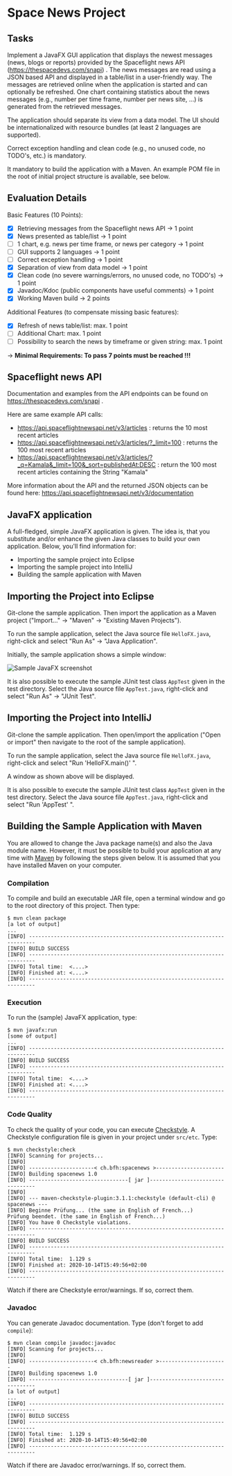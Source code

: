 # Space News Project

## Tasks

Implement a JavaFX GUI application that displays the newest
messages (news, blogs or reports) provided by the Spaceflight news API (https://thespacedevs.com/snapi) .
The news messages are read using a JSON based API and displayed in a
table/list in a user-friendly way. The messages are retrieved online when
the application is started and can optionally be refreshed.
One chart containing statistics about the news messages
(e.g., number per time frame, number per news site, ...) is
generated from the retrieved messages.

The application should separate its view from a data model. The UI
should be internationalized with resource bundles (at least 2 languages
are supported).

Correct exception handling and clean code (e.g.,
no unused code, no TODO's, etc.) is mandatory.

It mandatory to build the application with a Maven. An example
POM file in the root of initial project structure is available, see below.
<!--- Details about grading can be found in the corresponding Moodle course.--->

## Evaluation Details

Basic Features (10 Points):

- [x] Retrieving messages from the Spaceflight news API &rarr; 1 point
- [x] News presented as table/list &rarr; 1 point
- [ ] 1 chart, e.g. news per time frame, or news per category &rarr; 1 point
- [ ] GUI supports 2 languages &rarr; 1 point
- [ ] Correct exception handling &rarr; 1 point
- [x] Separation of view from data model &rarr; 1 point
- [x] Clean code (no severe warnings/errors, no unused code, no TODO's) &rarr; 1 point
- [x] Javadoc/Kdoc (public components have useful comments) &rarr; 1 point
- [x] Working Maven build &rarr; 2 points

Additional Features (to compensate missing basic features):

- [x] Refresh of news table/list: max. 1 point
- [ ] Additional Chart: max. 1 point
- [ ] Possibility to search the news by timeframe or given string: max. 1 point

&rarr; **Minimal Requirements: To pass 7 points must be reached !!!**

## Spaceflight news API

Documentation and examples from the API endpoints can be found on https://thespacedevs.com/snapi .

Here are same example API calls:

- https://api.spaceflightnewsapi.net/v3/articles : returns the 10 most recent articles
- https://api.spaceflightnewsapi.net/v3/articles/?_limit=100 : returns the 100 most recent articles
- https://api.spaceflightnewsapi.net/v3/articles/?_q=Kamala&_limit=100&_sort=publishedAt:DESC : 
  return the 100 most recent articles containing the String "Kamala"

More information about the API and the returned JSON objects can be found
here: https://api.spaceflightnewsapi.net/v3/documentation

## JavaFX application

A full-fledged, simple JavaFX application is given. The idea is, that
you substitute and/or enhance the given Java classes to build your own
application. Below, you'll find information for:

- Importing the sample project into Eclipse
- Importing the sample project into IntelliJ
- Building the sample application with Maven

## Importing the Project into Eclipse

Git-clone the sample application. Then import the application as a
Maven project ("Import..." -> "Maven" -> "Existing Maven Projects").

To run the sample application, select the Java source
file `HelloFX.java`, right-click and
select "Run As" -> "Java Application".

Initially, the sample application shows a simple window:

![Sample JavaFX screenshot](img/screenshot.png)

It is also possible to execute the sample JUnit test
class `AppTest` given
in the test directory. Select the Java source
file `AppTest.java`, right-click and
select "Run As" -> "JUnit Test".

## Importing the Project into IntelliJ

Git-clone the sample application. Then open/import the application
("Open or import" then navigate to the root of the sample
application).

To run the sample application, select the Java source
file `HelloFX.java`, right-click and
select "Run 'HelloFX.main()' ".

A window as shown above will be displayed.

It is also possible to execute the sample JUnit test
class `AppTest` given
in the test directory. Select the Java source
file `AppTest.java`, right-click and select "Run 'AppTest' ".


## Building the Sample Application with Maven

You are allowed to change the Java package name(s) and also the Java
module name. However, it must be possible to build your application at
any time with [Maven](http://maven.apache.org/) by following the steps
given below. It is assumed that you have installed Maven on your
computer.


### Compilation

To compile and build an executable JAR file, open a terminal window and
go to the root directory of this project. Then type:

```shell
$ mvn clean package
[a lot of output]
...
[INFO] ------------------------------------------------------------------------
[INFO] BUILD SUCCESS
[INFO] ------------------------------------------------------------------------
[INFO] Total time:  <....>
[INFO] Finished at: <....>
[INFO] ------------------------------------------------------------------------
```


### Execution

To run the (sample) JavaFX application, type:

```shell
$ mvn javafx:run
[some of output]
...
[INFO] ------------------------------------------------------------------------
[INFO] BUILD SUCCESS
[INFO] ------------------------------------------------------------------------
[INFO] Total time:  <....>
[INFO] Finished at: <....>
[INFO] ------------------------------------------------------------------------
```


### Code Quality

To check the quality of your code, you can execute [Checkstyle](). A
Checkstyle configuration file is given in your project under
`src/etc`. Type:

```shell
$ mvn checkstyle:check
[INFO] Scanning for projects...
[INFO] 
[INFO] ---------------------< ch.bfh:spacenews >----------------------
[INFO] Building spacenews 1.0
[INFO] --------------------------------[ jar ]---------------------------------
[INFO] 
[INFO] --- maven-checkstyle-plugin:3.1.1:checkstyle (default-cli) @ spacenews ---
[INFO] Beginne Prüfung... (the same in English of French...)
Prüfung beendet. (the same in English of French...)
[INFO] You have 0 Checkstyle violations.
[INFO] ------------------------------------------------------------------------
[INFO] BUILD SUCCESS
[INFO] ------------------------------------------------------------------------
[INFO] Total time:  1.129 s
[INFO] Finished at: 2020-10-14T15:49:56+02:00
[INFO] ------------------------------------------------------------------------
```

Watch if there are Checkstyle error/warnings. If so, correct them.


### Javadoc

You can generate Javadoc documentation. Type (don't forget to add `compile`):

```shell
$ mvn clean compile javadoc:javadoc
[INFO] Scanning for projects...
[INFO] 
[INFO] ---------------------< ch.bfh:newsreader >----------------------
[INFO] Building spacenews 1.0
[INFO] --------------------------------[ jar ]---------------------------------
[a lot of output]
...
[INFO] ------------------------------------------------------------------------
[INFO] BUILD SUCCESS
[INFO] ------------------------------------------------------------------------
[INFO] Total time:  1.129 s
[INFO] Finished at: 2020-10-14T15:49:56+02:00
[INFO] ------------------------------------------------------------------------
```

Watch if there are Javadoc error/warnings. If so, correct them.
